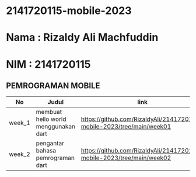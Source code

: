 # 2141720115-mobile-2023
# Nama : Rizaldy Ali Machfuddin
# NIM : 2141720115

## PEMROGRAMAN MOBILE

|No|Judul|link|
|--|-----|----|
|week_1|membuat hello world menggunakan dart|https://github.com/RizaldyAli/2141720115-mobile-2023/tree/main/week01|
|week_2|pengantar bahasa pemrograman dart|https://github.com/RizaldyAli/2141720115-mobile-2023/tree/main/week02|
